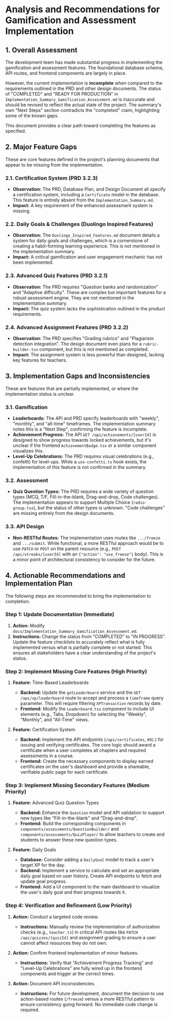 # Analysis and Recommendations for Gamification and Assessment Implementation

## 1. Overall Assessment

The development team has made substantial progress in implementing the gamification and assessment features. The foundational database schema, API routes, and frontend components are largely in place.

However, the current implementation is **incomplete** when compared to the requirements outlined in the PRD and other design documents. The status of "COMPLETED" and "READY FOR PRODUCTION" in `Implementation_Summary_Gamification_Assessment.md` is inaccurate and should be revised to reflect the actual state of the project. The summary's own "Next Steps" section contradicts the "completed" claim, highlighting some of the known gaps.

This document provides a clear path toward completing the features as specified.

## 2. Major Feature Gaps

These are core features defined in the project's planning documents that appear to be missing from the implementation.

### 2.1. Certification System (PRD 3.2.3)
- **Observation:** The PRD, Database Plan, and Design Document all specify a certification system, including a `Certificate` model in the database. This feature is entirely absent from the `Implementation_Summary.md`.
- **Impact:** A key requirement of the enhanced assessment system is missing.

### 2.2. Daily Goals & Challenges (Duolingo Inspired Features)
- **Observation:** The `Duolingo_Inspired_Features.md` document details a system for daily goals and challenges, which is a cornerstone of creating a habit-forming learning experience. This is not mentioned in the implementation summary.
- **Impact:** A critical gamification and user engagement mechanic has not been implemented.

### 2.3. Advanced Quiz Features (PRD 3.2.1)
- **Observation:** The PRD requires "Question banks and randomization" and "Adaptive difficulty". These are complex but important features for a robust assessment engine. They are not mentioned in the implementation summary.
- **Impact:** The quiz system lacks the sophistication outlined in the product requirements.

### 2.4. Advanced Assignment Features (PRD 3.2.2)
- **Observation:** The PRD specifies "Grading rubrics" and "Plagiarism detection integration". The design document even plans for a `rubric-builder.tsx` component, but this is not mentioned as completed.
- **Impact:** The assignment system is less powerful than designed, lacking key features for teachers.

## 3. Implementation Gaps and Inconsistencies

These are features that are partially implemented, or where the implementation status is unclear.

### 3.1. Gamification
- **Leaderboards:** The API and PRD specify leaderboards with "weekly", "monthly", and "all-time" timeframes. The implementation summary notes this is a "Next Step", confirming the feature is incomplete.
- **Achievement Progress:** The API `GET /api/achievements/[userId]` is designed to show progress towards locked achievements, but it's unclear if the frontend `AchievementBadge.tsx` or a similar component visualizes this.
- **Level-Up Celebrations:** The PRD requires visual celebrations (e.g., confetti) for level-ups. While a `use-confetti.ts` hook exists, the implementation of this feature is not confirmed in the summary.

### 3.2. Assessment
- **Quiz Question Types:** The PRD requires a wide variety of question types (MCQ, T/F, Fill-in-the-blank, Drag-and-drop, Code challenges). The implementation appears to support Multiple Choice (`radio-group.tsx`), but the status of other types is unknown. "Code challenges" are missing entirely from the design documents.

### 3.3. API Design
- **Non-RESTful Routes:** The implementation uses routes like `.../freeze` and `.../submit`. While functional, a more RESTful approach would be to use `PATCH` or `POST` on the parent resource (e.g., `POST /api/streaks/[userId]` with an `{"action": "use_freeze"}` body). This is a minor point of architectural consistency to consider for the future.

## 4. Actionable Recommendations and Implementation Plan

The following steps are recommended to bring the implementation to completion.

### Step 1: Update Documentation (Immediate)
1.  **Action:** Modify `docs/Implementation_Summary_Gamification_Assessment.md`.
2.  **Instructions:** Change the status from "COMPLETED" to "IN PROGRESS". Update the feature checklists to accurately reflect what is fully implemented versus what is partially complete or not started. This ensures all stakeholders have a clear understanding of the project's status.

### Step 2: Implement Missing Core Features (High Priority)

1.  **Feature:** Time-Based Leaderboards
    -   **Backend:** Update the `getLeaderboard` service and the `GET /api/xp/leaderboard` route to accept and process a `timeframe` query parameter. This will require filtering `XPTransaction` records by date.
    -   **Frontend:** Modify the `Leaderboard.tsx` component to include UI elements (e.g., Tabs, Dropdown) for selecting the "Weekly", "Monthly", and "All-Time" views.

2.  **Feature:** Certification System
    -   **Backend:** Implement the API endpoints (`/api/certificates`, etc.) for issuing and verifying certificates. The core logic should award a certificate when a user completes all chapters and required assessments in a course.
    -   **Frontend:** Create the necessary components to display earned certificates on the user's dashboard and provide a shareable, verifiable public page for each certificate.

### Step 3: Implement Missing Secondary Features (Medium Priority)

1.  **Feature:** Advanced Quiz Question Types
    -   **Backend:** Enhance the `Question` model and API validation to support new types like "Fill-in-the-blank" and "Drag-and-drop".
    -   **Frontend:** Build the corresponding components in `components/assessments/QuestionBuilder/` and `components/assessments/QuizPlayer/` to allow teachers to create and students to answer these new question types.

2.  **Feature:** Daily Goals
    -   **Database:** Consider adding a `DailyGoal` model to track a user's target XP for the day.
    -   **Backend:** Implement a service to calculate and set an appropriate daily goal based on user history. Create API endpoints to fetch and update goal progress.
    -   **Frontend:** Add a UI component to the main dashboard to visualize the user's daily goal and their progress towards it.

### Step 4: Verification and Refinement (Low Priority)

1.  **Action:** Conduct a targeted code review.
    -   **Instructions:** Manually review the implementation of authorization checks (e.g., `teacher.ts`) in critical API routes like `PATCH /api/quizzes/[quizId]` and assignment grading to ensure a user cannot affect resources they do not own.

2.  **Action:** Confirm frontend implementation of minor features.
    -   **Instructions:** Verify that "Achievement Progress Tracking" and "Level-Up Celebrations" are fully wired up in the frontend components and trigger at the correct times.

3.  **Action:** Document API inconsistencies.
    -   **Instructions:** For future development, document the decision to use action-based routes (`/freeze`) versus a more RESTful pattern to ensure consistency going forward. No immediate code change is required.
